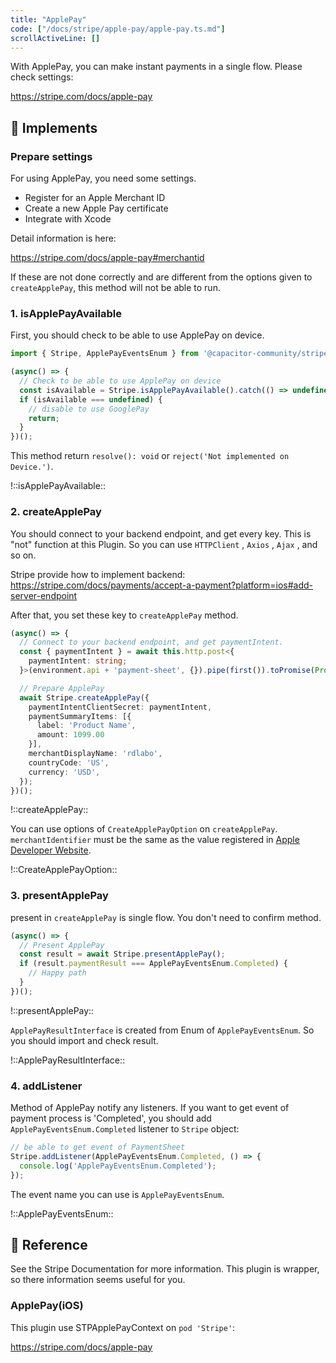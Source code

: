 ```yaml
---
title: "ApplePay"
code: ["/docs/stripe/apple-pay/apple-pay.ts.md"]
scrollActiveLine: []
---
```



With ApplePay, you can make instant payments in a single flow. Please check settings:

https://stripe.com/docs/apple-pay

## 🐾 Implements
### Prepare settings
For using ApplePay, you need some settings.

- Register for an Apple Merchant ID
- Create a new Apple Pay certificate
- Integrate with Xcode

Detail information is here: 

https://stripe.com/docs/apple-pay#merchantid

If these are not done correctly and are different from the options given to `createApplePay`, this method will not be able to run.

### 1. isApplePayAvailable
First, you should check to be able to use ApplePay on device.

```ts
import { Stripe, ApplePayEventsEnum } from '@capacitor-community/stripe';

(async() => {
  // Check to be able to use ApplePay on device
  const isAvailable = Stripe.isApplePayAvailable().catch(() => undefined);
  if (isAvailable === undefined) {
    // disable to use GooglePay
    return;
  }
})();
```

This method return `resolve(): void` or `reject('Not implemented on Device.')`.

!::isApplePayAvailable::


### 2. createApplePay

You should connect to your backend endpoint, and get every key. This is "not" function at this Plugin. So you can use `HTTPClient` , `Axios` , `Ajax` , and so on.

Stripe provide how to implement backend:
https://stripe.com/docs/payments/accept-a-payment?platform=ios#add-server-endpoint

After that, you set these key to `createApplePay` method.

```ts
(async() => {
  // Connect to your backend endpoint, and get paymentIntent.
  const { paymentIntent } = await this.http.post<{
    paymentIntent: string;
  }>(environment.api + 'payment-sheet', {}).pipe(first()).toPromise(Promise);

  // Prepare ApplePay
  await Stripe.createApplePay({
    paymentIntentClientSecret: paymentIntent,
    paymentSummaryItems: [{
      label: 'Product Name',
      amount: 1099.00
    }],
    merchantDisplayName: 'rdlabo',
    countryCode: 'US',
    currency: 'USD',
  });
})();
```

!::createApplePay::


You can use options of `CreateApplePayOption` on `createApplePay`. `merchantIdentifier`  must be the same as the value registered in [Apple Developer Website](https://developer.apple.com/account/resources/identifiers/add/merchant).

!::CreateApplePayOption::

### 3. presentApplePay

present in `createApplePay` is single flow. You don't need to confirm method.

```ts
(async() => {
  // Present ApplePay
  const result = await Stripe.presentApplePay();
  if (result.paymentResult === ApplePayEventsEnum.Completed) {
    // Happy path
  }
})();
```

!::presentApplePay::

`ApplePayResultInterface` is created from Enum of `ApplePayEventsEnum`. So you should import and check result.

!::ApplePayResultInterface::

### 4. addListener

Method of ApplePay notify any listeners. If you want to get event of payment process is 'Completed', you should add `ApplePayEventsEnum.Completed` listener to `Stripe` object:

```ts
// be able to get event of PaymentSheet
Stripe.addListener(ApplePayEventsEnum.Completed, () => {
  console.log('ApplePayEventsEnum.Completed');
});
```

The event name you can use is `ApplePayEventsEnum`.

!::ApplePayEventsEnum::


## 📖 Reference
See the Stripe Documentation for more information. This plugin is wrapper, so there information seems useful for you.

### ApplePay(iOS)
This plugin use STPApplePayContext on `pod 'Stripe'`:

https://stripe.com/docs/apple-pay
